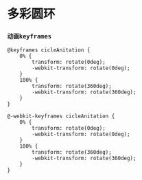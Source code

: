 # 多彩圆环

<vuep template="#demo1"></vuep>

<script v-pre type="text/x-template" id="demo1">
<style>
  .rad-cons{
    width: 300px;
    height: 300px;
    padding: 50px;
    margin: 0 auto;
  }  

  .rad-cons .circle-div{
    width: 100%;
    height: 100%;
    overflow: hidden;
    position: relative;
    animation: cicleAnitation 3s linear infinite;
    -webkit-animation: cicleAnitation 3s linear infinite;
  }

  .rad-cons .circle-div > div.centerWrap {
    width: 100%;
    height: 100%;
    border-radius: 120px;
    box-shadow:0 0 0 50px #fff;
    box-shadow: inset 0 0 8px rgba(0, 0, 0, 0.4), 0 0 0 50px #fff;
  }

  .rad-cons .circle-div > div.centerWrap:before {
    content: "";
    position: absolute;
    display: block;
    width: 84%;
    height: 84%;
    top: 8%;
    left: 8%;
    border-radius: 120px;
    background: #fff;
    box-shadow: 0 0 8px rgba(0, 0, 0, 0.4);
  }

  .circle-div  div {
    position: absolute;
    width: 50%;
    height: 50%;
  }

  .circle-div > div:first-child,
  .circle-div > div:nth-child(4) {
    left: 50%;
    width: 57.74%;
    margin-left: -28.87%;
  }

  .circle-div > div:first-child {
    background-color: #ff0000;
    background-image: linear-gradient(90deg, #ff0000 12%, #ffff00 88%);
  }

  .circle-div > div:nth-child(2) {
    left: 50%;
    transform-origin: bottom;
    transform: skewX(150deg);
    background-color: #ffff00;
    background-image: linear-gradient(150deg, #ffff00 12%, #00ff00 88%);
  }

  .circle-div > div:nth-child(3) {
    transform-origin: bottom;
    transform: skewX(30deg);
    background-color: #ff00ff;
    background-image: linear-gradient(30deg, #ff00ff 12%, #ff0000 88%);
  }

  .circle-div > div:nth-child(4) {
    top: 50%;
    background-color: #0000ff;
    background-image: linear-gradient(90deg, #0000ff 12%, #00ffff 88%);
  }

  .circle-div > div:nth-child(5) {
    left: 50%;
    top: 50%;
    transform-origin: top;
    transform: skewX(30deg);
    background-color: #00ffff;
    background-image: linear-gradient(30deg, #00ffff 12%, #00ff00 88%);
  }

  .circle-div > div:nth-child(6) {
    top: 50%;
    transform-origin: top;
    transform: skewX(150deg);
    background-color: #ff00ff;
    background-image: linear-gradient(150deg, #ff00ff 12%, #0000ff 88%);
  }
</style>
<template>
<div class="rad-cons">
  <div class='circle-div'>
    <div></div>
    <div></div>
    <div></div>
    <div></div>
    <div></div>
    <div></div>
    <div class="centerWrap"></div>
  </div>
</div>
</template>
<script></script>
</script>

### `动画keyframes`

```
@keyframes cicleAnitation {
    0% {
        transform: rotate(0deg);
        -webkit-transform: rotate(0deg);
    }
    100% {
        transform: rotate(360deg);
        -webkit-transform: rotate(360deg);
    }
}

@-webkit-keyframes cicleAnitation {
    0% {
        transform: rotate(0deg);
        -webkit-transform: rotate(0deg);
    }
    100% {
        transform: rotate(360deg);
        -webkit-transform: rotate(360deg);
    }
}

```




<!-- ### 浏览器兼容

<iframe src="https://caniuse.bitsofco.de/embed/index.html?feat=css-gradients&amp;periods=future_1,current,past_1,past_2,past_3&amp;accessible-colours=false" frameborder="0" width="100%" height="436px"></iframe> -->